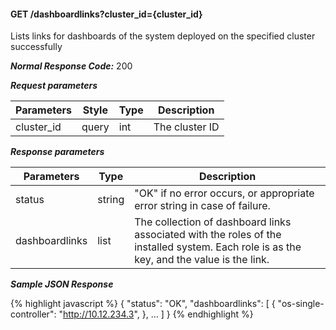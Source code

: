 <h4>GET /dashboardlinks?cluster_id={cluster_id}</h4>

Lists links for dashboards of the system deployed on the specified cluster successfully

***Normal Response Code:*** 200

***Request parameters***

<table class="table table-bordered table-striped">
<thead><th>Parameters</th>
<th>Style</th>
<th>Type</th>
<th>Description</th>

</thead>

<tbody>

<tr>
<td>cluster_id</td>
<td>query</td>
<td>int</td>
<td>The cluster ID</td>
</tr>

</tbody>
</table>


***Response parameters***

<table class="table table-bordered table-striped">
<thead><th>Parameters</th>
<th>Type</th>
<th>Description</th>

</thead>

<tbody>

<tr>
<td>status</td>
<td>string </td>
<td>"OK" if no error occurs, or appropriate error string in case of failure.</td>
</tr>

<tr>
<td>dashboardlinks</td>
<td>list</td>
<td>The collection of dashboard links associated with the roles of the installed 
system. Each role is as the key, and the value is the link. </td>
</tr>

</tbody>
</table>



***Sample JSON Response***

{% highlight javascript %}
{
    "status": "OK",
    "dashboardlinks": [
        {
            "os-single-controller": "http://10.12.234.3",
        },
        ...
    ]
}
{% endhighlight  %}
